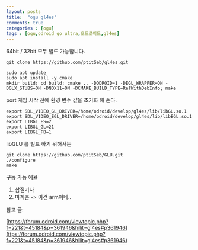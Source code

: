 ```yaml
---
layout: posts
title:  "ogu gl4es"
comments: true
categories : [ogu]
tags : [ogu,odroid go ultra,오드로이드,gl4es]
---
```


64bit / 32bit 모두 빌드 가능합니다.

    git clone https://github.com/ptitSeb/gl4es.git

    sudo apt update
    sudo apt install -y cmake
    mkdir build; cd build; cmake .. -DODROID=1 -DEGL_WRAPPER=ON -DGLX_STUBS=ON -DNOX11=ON -DCMAKE_BUILD_TYPE=RelWithDebInfo; make

port 게임 시작 전에 환경 변수 값을 초기화 해 준다.

    export SDL_VIDEO_GL_DRIVER=/home/odroid/develop/gl4es/lib/libGL.so.1
    export SDL_VIDEO_EGL_DRIVER=/home/odroid/develop/gl4es/lib/libEGL.so.1
    export LIBGL_ES=2
    export LIBGL_GL=21
    export LIBGL_FB=1


libGLU 를 빌드 하기 위해서는

    git clone https://github.com/ptitSeb/GLU.git
    ./configure
    make

구동 가능 에뮬
1. 삽질기사
2. 마계촌 -> 이건 arm이네..


참고 글:

[https://forum.odroid.com/viewtopic.php?f=221&t=45184&p=361946&hilit=gl4es#p361946](ttps://forum.odroid.com/viewtopic.php?f=221&t=45184&p=361946&hilit=gl4es#p361946)
